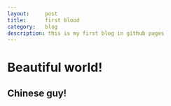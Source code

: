 ```yaml
---
layout:		post
title:		first blood
category:	blog
description: this is my first blog in github pages
---
```


# Beautiful world!
## Chinese guy!
